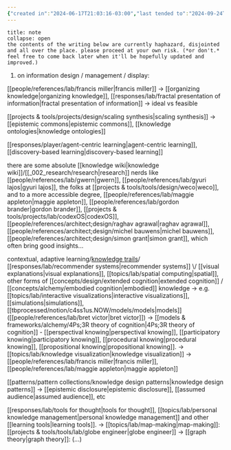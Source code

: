 ```yaml
---
{"created in":"2024-06-17T21:03:16-03:00","last tended to":"2024-09-24T16:20:55-03:00","tags":["knowledgemanagement","🌱"],"notestage":["🌱"],"created":"2024-06-17T21:03:16.749-03:00","updated":"2025-05-21T14:03:05.306-03:00","dg-publish":true,"permalink":"/000-digital-garden/about-my-approach-to-knowledge-development/","dgPassFrontmatter":true}
---
```


```ad-warning
title: note
collapse: open
the contents of the writing below are currently haphazard, disjointed and all over the place. please proceed at your own risk. (*or don't.* feel free to come back later when it'll be hopefully updated and improved.)
```

1) on information design / management / display:

[[people/references/lab/francis miller\|francis miller]] -> [[organizing knowledge\|organizing knowledge]], [[responses/lab/fractal presentation of information\|fractal presentation of information]] -> ideal vs feasible

[[projects & tools/projects/design/scaling synthesis\|scaling synthesis]] -> [[epistemic commons\|epistemic commons]], [[knowledge ontologies\|knowledge ontologies]]

[[responses/player/agent-centric learning\|agent-centric learning]], [[discovery-based learning\|discovery-based learning]]

there are some absolute [[knowledge wiki\|knowledge wiki]]/[[_002_research/research\|research]] nerds like [[people/references/lab/gwern\|gwern]], [[people/references/lab/gyuri lajos\|gyuri lajos]], the folks at [[projects & tools/tools/design/weco\|weco]], and to a more accessible degree, [[people/references/lab/maggie appleton\|maggie appleton]], [[people/references/lab/gordon brander\|gordon brander]], [[projects & tools/projects/lab/codexOS\|codexOS]], [[people/references/architect;design/raghav agrawal\|raghav agrawal]], [[people/references/architect;design/michel bauwens\|michel bauwens]], [[people/references/architect;design/simon grant\|simon grant]], which often bring good insights...

contextual, adaptive learning/[knowledge trails](https://maggieappleton.com/historical-trails)/ [[responses/lab/recommender systems\|recommender systems]] \\/
[[visual explanations\|visual explanations]], [[topics/lab/spatial computing\|spatial]], other forms of [[concepts/design/extended cognition\|extended cognition]] / [[concepts/alchemy/embodied cognition\|embodied]] knowledge
-> e.g. [[topics/lab/interactive visualizations\|interactive visualizations]], [[simulations\|simulations]], [[tbprocessed/notion/c4ss1us.NOW/models/models\|models]] ([[people/references/lab/bret victor\|bret victor]])
-> [[models & frameworks/alchemy/4Ps;3R theory of cognition\|4Ps;3R theory of cognition]] - [[perspectival knowing\|perspectival knowing]], [[participatory knowing\|participatory knowing]], [[procedural knowing\|procedural knowing]], [[propositional knowing\|propositional knowing]].
-> [[topics/lab/knowledge visualization\|knowledge visualization]] -> [[people/references/lab/francis miller\|francis miller]], [[people/references/lab/maggie appleton\|maggie appleton]]

[[patterns/pattern collections/knowledge design patterns\|knowledge design patterns]] -> [[epistemic disclosure\|epistemic disclosure]], [[assumed audience\|assumed audience]], etc

[[responses/lab/tools for thought\|tools for thought]], [[topics/lab/personal knowledge management\|personal knowledge management]] and other [[learning tools\|learning tools]].
-> [[topics/lab/map-making\|map-making]]: [[projects & tools/tools/lab/globe engineer\|globe engineer]]
-> [[graph theory\|graph theory]]: (...)